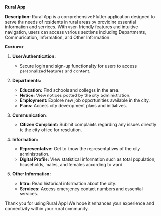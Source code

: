 **Rural App**

**Description:**
Rural App is a comprehensive Flutter application designed to serve the needs of residents in rural areas by providing essential information and services. With user-friendly features and intuitive navigation, users can access various sections including Departments, Communication, Information, and Other Information. 

**Features:**

1. **User Authentication:**
   - Secure login and sign-up functionality for users to access personalized features and content.

2. **Departments:**
   - **Education:** Find schools and colleges in the area.
   - **Notice:** View notices posted by the city administration.
   - **Employment:** Explore new job opportunities available in the city.
   - **Plans:** Access city development plans and initiatives.

3. **Communication:**
   - **Citizen Complaint:** Submit complaints regarding any issues directly to the city office for resolution.

4. **Information:**
   - **Representative:** Get to know the representatives of the city administration.
   - **Digital Profile:** View statistical information such as total population, households, males, and females according to ward.

5. **Other Information:**
   - **Intro:** Read historical information about the city.
   - **Services:** Access emergency contact numbers and essential services.

Thank you for using Rural App! We hope it enhances your experience and connectivity within your rural community.
